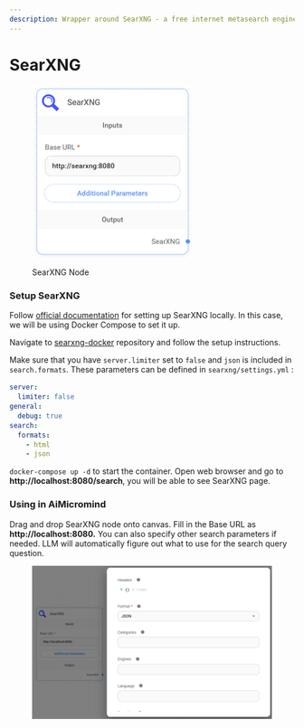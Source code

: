 ```yaml
---
description: Wrapper around SearXNG - a free internet metasearch engine.
---
```


# SearXNG

<figure><img src="../../../.gitbook/assets/up-011.png" alt="" width="283"><figcaption><p>SearXNG Node</p></figcaption></figure>

### Setup SearXNG

Follow [official documentation](https://docs.searxng.org/admin/installation.html) for setting up SearXNG locally. In this case, we will be using Docker Compose to set it up.

Navigate to [searxng-docker](https://github.com/searxng/searxng-docker) repository and follow the setup instructions.

Make sure that you have `server.limiter` set to `false` and `json` is included in `search.formats`. These parameters can be defined in `searxng/settings.yml` :

```yaml
server:
  limiter: false
general:
  debug: true
search:
  formats:
    - html
    - json
```

`docker-compose up -d` to start the container. Open web browser and go to **http://localhost:8080/search**, you will be able to see SearXNG page.

### Using in AiMicromind

Drag and drop SearXNG node onto canvas. Fill in the Base URL as **http://localhost:8080.** You can also specify other search parameters if needed. LLM will automatically figure out what to use for the search query question.

<figure><img src="../../../.gitbook/assets/image (171).png" alt=""><figcaption></figcaption></figure>
